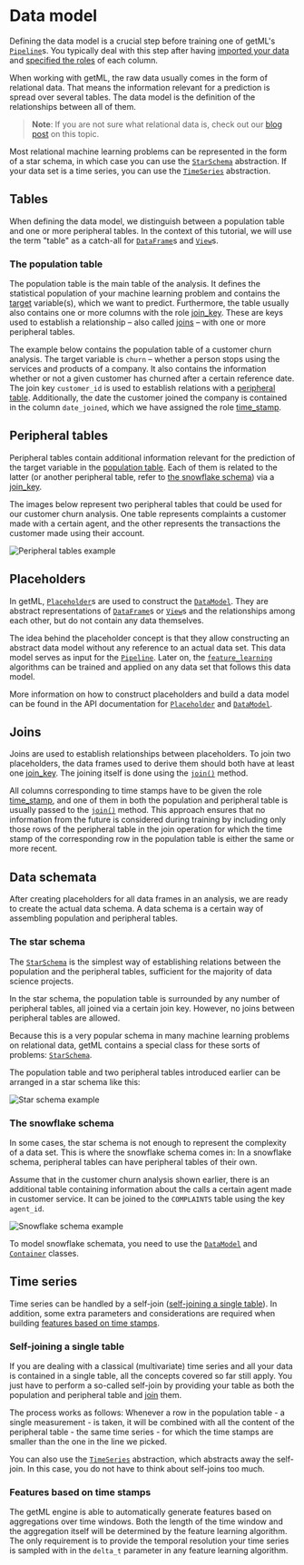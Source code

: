 # Data model

Defining the data model is a crucial step before training one of getML's [`Pipeline`](getml/data/Pipeline)s. You typically deal with this step after having [imported your data](importing_data) and [specified the roles](#annotating_roles_categorical) of each column.

When working with getML, the raw data usually comes in the form of relational data. That means the information relevant for a prediction is spread over several tables. The data model is the definition of the relationships between all of them.

> __Note__: If you are not sure what relational data is, check out our [blog post](https://go.getml.com/resources/relational-data-for-dummies) on this topic.

Most relational machine learning problems can be represented in the form of a star schema, in which case you can use the [`StarSchema`](getml/data/StarSchema) abstraction. If your data set is a time series, you can use the [`TimeSeries`](getml/data/TimeSeries) abstraction.

## Tables

When defining the data model, we distinguish between a population table and one or more peripheral tables. In the context of this tutorial, we will use the term "table" as a catch-all for [`DataFrame`](getml/data/DataFrame)s and [`View`](getml/data/View)s.

### The population table

The population table is the main table of the analysis. It defines the statistical population of your machine learning problem and contains the [target](#annotating_roles_categorical) variable(s), which we want to predict. Furthermore, the table usually also contains one or more columns with the role [join_key](#annotating_roles_categorical). These are keys used to establish a relationship – also called [joins](#annotating_roles_categorical) – with one or more peripheral tables.

The example below contains the population table of a customer churn analysis. The target variable is `churn` – whether a person stops using the services and products of a company. It also contains the information whether or not a given customer has churned after a certain reference date. The join key `customer_id` is used to establish relations with a [peripheral table](#annotating_roles_categorical). Additionally, the date the customer joined the company is contained in the column `date_joined`, which we have assigned the role [time_stamp](#annotating_roles_categorical).

## Peripheral tables

Peripheral tables contain additional information relevant for the prediction of the target variable in the [population table](#data_model_population_table). Each of them is related to the latter (or another peripheral table, refer to [the snowflake schema](#data_model_snowflake_schema)) via a [join_key](#annotating_roles_categorical).

The images below represent two peripheral tables that could be used for our customer churn analysis. One table represents complaints a customer made with a certain agent, and the other represents the transactions the customer made using their account.

![Peripheral tables example](/res/peripheral_tables.png)

## Placeholders

In getML, [`Placeholder`](getml/data/Placeholder)s are used to construct the [`DataModel`](getml/data/DataModel). They are abstract representations of [`DataFrame`](getml/data/DataFrame)s or [`View`](getml/data/View)s and the relationships among each other, but do not contain any data themselves.

The idea behind the placeholder concept is that they allow constructing an abstract data model without any reference to an actual data set. This data model serves as input for the [`Pipeline`](getml/data/Pipeline). Later on, the [`feature_learning`](getml/feature_learning) algorithms can be trained and applied on any data set that follows this data model.

More information on how to construct placeholders and build a data model can be found in the API documentation for [`Placeholder`](getml/data/Placeholder) and [`DataModel`](getml/data/DataModel).

## Joins

Joins are used to establish relationships between placeholders. To join two placeholders, the data frames used to derive them should both have at least one [join_key](#annotating_roles_categorical). The joining itself is done using the [`join()`](getml/data/Placeholder/join) method.

All columns corresponding to time stamps have to be given the role [time_stamp](#annotating_roles_categorical), and one of them in both the population and peripheral table is usually passed to the [`join()`](getml/data/Placeholder/join) method. This approach ensures that no information from the future is considered during training by including only those rows of the peripheral table in the join operation for which the time stamp of the corresponding row in the population table is either the same or more recent.



## Data schemata

After creating placeholders for all data frames in an analysis, we are ready to create the actual data schema. A data schema is a certain way of assembling population and peripheral tables.

### The star schema

The [`StarSchema`](getml/data/StarSchema) is the simplest way of establishing relations between the population and the peripheral tables, sufficient for the majority of data science projects.

In the star schema, the population table is surrounded by any number of peripheral tables, all joined via a certain join key. However, no joins between peripheral tables are allowed.

Because this is a very popular schema in many machine learning problems on relational data, getML contains a special class for these sorts of problems: [`StarSchema`](getml/data/StarSchema).

The population table and two peripheral tables introduced earlier can be arranged in a star schema like this:

![Star schema example](/res/star_scheme.png)

### The snowflake schema

In some cases, the star schema is not enough to represent the complexity of a data set. This is where the snowflake schema comes in: In a snowflake schema, peripheral tables can have peripheral tables of their own.

Assume that in the customer churn analysis shown earlier, there is an additional table containing information about the calls a certain agent made in customer service. It can be joined to the `COMPLAINTS` table using the key `agent_id`.

![Snowflake schema example](/res/snowflake_schema.png)

To model snowflake schemata, you need to use the [`DataModel`](getml/data/DataModel) and [`Container`](getml/data/Container) classes.

## Time series

Time series can be handled by a self-join ([self-joining a single table](#data_model_time_series_self_join)). In addition, some extra parameters and considerations are required when building [features based on time stamps](#data_model_time_series_features).

### Self-joining a single table

If you are dealing with a classical (multivariate) time series and all your data is contained in a single table, all the concepts covered so far still apply. You just have to perform a so-called self-join by providing your table as both the population and peripheral table and [join](#data_model_joins) them.

The process works as follows: Whenever a row in the population table - a single measurement - is taken, it will be combined with all the content of the peripheral table - the same time series - for which the time stamps are smaller than the one in the line we picked.

You can also use the [`TimeSeries`](getml/data/TimeSeries) abstraction, which abstracts away the self-join. In this case, you do not have to think about self-joins too much.

### Features based on time stamps

The getML engine is able to automatically generate features based on aggregations over time windows. Both the length of the time window and the aggregation itself will be determined by the feature learning algorithm. The only requirement is to provide the temporal resolution your time series is sampled with in the `delta_t` parameter in any feature learning algorithm.





